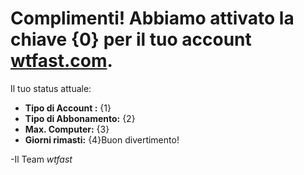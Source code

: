 ﻿# Complimenti! Abbiamo attivato la chiave {0} per il tuo account [wtfast.com](https://wtfast.com).
Il tuo status attuale:

* **Tipo di Account :** {1}
* **Tipo di Abbonamento:** {2}
* **Max. Computer:** {3}
* **Giorni rimasti:** {4}Buon divertimento!

-Il Team *wtfast*
